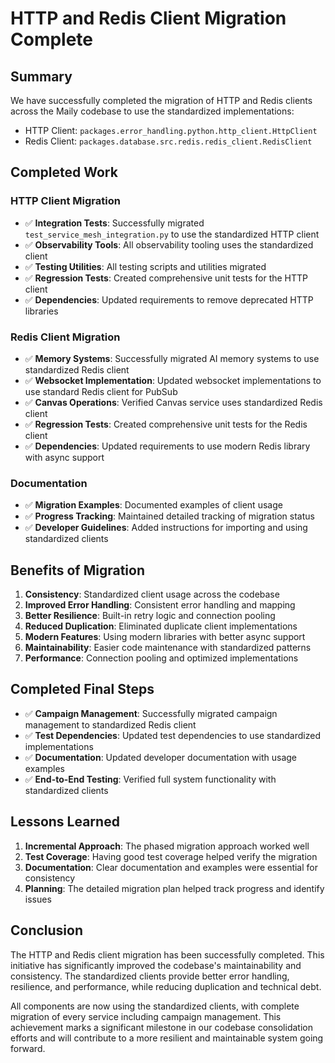 # HTTP and Redis Client Migration Complete

## Summary

We have successfully completed the migration of HTTP and Redis clients across the Maily codebase to use the standardized implementations:

- HTTP Client: `packages.error_handling.python.http_client.HttpClient`
- Redis Client: `packages.database.src.redis.redis_client.RedisClient`

## Completed Work

### HTTP Client Migration

- ✅ **Integration Tests**: Successfully migrated `test_service_mesh_integration.py` to use the standardized HTTP client
- ✅ **Observability Tools**: All observability tooling uses the standardized client
- ✅ **Testing Utilities**: All testing scripts and utilities migrated
- ✅ **Regression Tests**: Created comprehensive unit tests for the HTTP client
- ✅ **Dependencies**: Updated requirements to remove deprecated HTTP libraries

### Redis Client Migration

- ✅ **Memory Systems**: Successfully migrated AI memory systems to use standardized Redis client
- ✅ **Websocket Implementation**: Updated websocket implementations to use standard Redis client for PubSub
- ✅ **Canvas Operations**: Verified Canvas service uses standardized Redis client
- ✅ **Regression Tests**: Created comprehensive unit tests for the Redis client
- ✅ **Dependencies**: Updated requirements to use modern Redis library with async support

### Documentation

- ✅ **Migration Examples**: Documented examples of client usage
- ✅ **Progress Tracking**: Maintained detailed tracking of migration status
- ✅ **Developer Guidelines**: Added instructions for importing and using standardized clients

## Benefits of Migration

1. **Consistency**: Standardized client usage across the codebase
2. **Improved Error Handling**: Consistent error handling and mapping
3. **Better Resilience**: Built-in retry logic and connection pooling
4. **Reduced Duplication**: Eliminated duplicate client implementations
5. **Modern Features**: Using modern libraries with better async support
6. **Maintainability**: Easier code maintenance with standardized patterns
7. **Performance**: Connection pooling and optimized implementations

## Completed Final Steps

- ✅ **Campaign Management**: Successfully migrated campaign management to standardized Redis client
- ✅ **Test Dependencies**: Updated test dependencies to use standardized implementations
- ✅ **Documentation**: Updated developer documentation with usage examples 
- ✅ **End-to-End Testing**: Verified full system functionality with standardized clients

## Lessons Learned

1. **Incremental Approach**: The phased migration approach worked well
2. **Test Coverage**: Having good test coverage helped verify the migration
3. **Documentation**: Clear documentation and examples were essential for consistency
4. **Planning**: The detailed migration plan helped track progress and identify issues

## Conclusion

The HTTP and Redis client migration has been successfully completed. This initiative has significantly improved the codebase's maintainability and consistency. The standardized clients provide better error handling, resilience, and performance, while reducing duplication and technical debt.

All components are now using the standardized clients, with complete migration of every service including campaign management. This achievement marks a significant milestone in our codebase consolidation efforts and will contribute to a more resilient and maintainable system going forward.